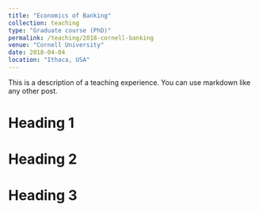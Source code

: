 ```yaml
---
title: "Economics of Banking"
collection: teaching
type: "Graduate course (PhD)"
permalink: /teaching/2018-cornell-banking
venue: "Cornell University"
date: 2018-04-04
location: "Ithaca, USA"
---
```


This is a description of a teaching experience. You can use markdown like any other post.

Heading 1
======

Heading 2
======

Heading 3
======
